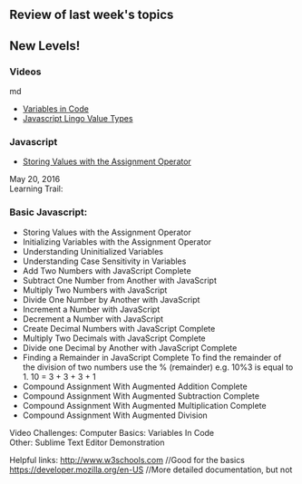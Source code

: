 ## Review of last week's topics


## New Levels!

### Videos
md
* [Variables in Code](https://www.freecodecamp.com/videos/variables-in-code)  
* [Javascript Lingo Value Types](https://www.freecodecamp.com/videos/javascript-lingo-value-types)

### Javascript

* [Storing Values with the Assignment Operator](https://www.freecodecamp.com/challenges/storing-values-with-the-assignment-operator)

May 20, 2016  
Learning Trail:  

### Basic Javascript:  
- Storing Values with the Assignment Operator  
- Initializing Variables with the Assignment Operator  
- Understanding Uninitialized Variables  
- Understanding Case Sensitivity in Variables  
- Add Two Numbers with JavaScript Complete  
- Subtract One Number from Another with JavaScript  
- Multiply Two Numbers with JavaScript  
- Divide One Number by Another with JavaScript  
- Increment a Number with JavaScript  
- Decrement a Number with JavaScript  
- Create Decimal Numbers with JavaScript Complete  
- Multiply Two Decimals with JavaScript Complete  
- Divide one Decimal by Another with JavaScript Complete  
- Finding a Remainder in JavaScript Complete
    To find the remainder of the division of two numbers use the % (remainder)
      e.g. 10%3 is equal to 1. 10 = 3 + 3 + 3 + 1  
- Compound Assignment With Augmented Addition Complete  
- Compound Assignment With Augmented Subtraction Complete  
- Compound Assignment With Augmented Multiplication Complete  
- Compound Assignment With Augmented Division

Video Challenges:
Computer Basics: Variables In Code  
Other:
Sublime Text Editor Demonstration

Helpful links:
http://www.w3schools.com //Good for the basics
https://developer.mozilla.org/en-US //More detailed documentation, but not
    
    

